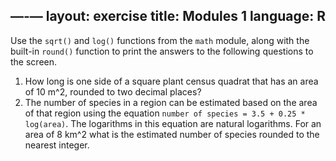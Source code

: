 —-—
layout: exercise
title: Modules 1
language: R
---

Use the `sqrt()` and `log()` functions from the `math` module, along with the
built-in `round()` function to print the answers to the following questions to
the screen.

1.  How long is one side of a square plant census quadrat that has an
    area of 10 m^2, rounded to two decimal places?
2.  The number of species in a region can be estimated based on the area
    of that region using the equation `number of species = 3.5 +
    0.25 * log(area)`. The logarithms in this equation are natural
    logarithms. For an area of 8 km^2 what is the estimated number of
    species rounded to the nearest integer.
